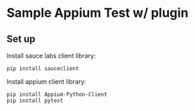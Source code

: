 # Sample Appium Test w/ plugin

## Set up

Install sauce labs client library:

```shell
pip install sauceclient
```

Install appium client library:

```shell
pip install Appium-Python-Client
pip install pytest
```